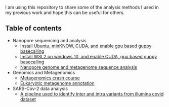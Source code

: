 I am using this repository to share some of the analysis methods I used in my previous work and hope this can be useful for others.

## Table of contents
- Nanopore sequencing and analysis
  * [Install Ubuntu, minKNOW, CUDA, and enable gpu based guppy basecalling ](https://github.com/xiaoli-dong/bioinfo_notebook/blob/main/nanopore/linux_and_nanopore.md#linux_and_nanopore)
  * [Install WSL2 on windows 10, and enable CUDA, gpu based guppy basecalling](https://github.com/xiaoli-dong/bioinfo_notebook/blob/main/nanopore/wsl2_and_gpu_guppy.md#wsl2_and_gpu_guppy)
  * [Nanopore genome and metagenome sequence analysis](https://github.com/xiaoli-dong/bioinfo_notebook/blob/main/nanopore/nanopore_data_analysis.md#nanopore_data_analysis)
- Genomics and Metagenomics
  * [ Metagenomics crash course](https://github.com/xiaoli-dong/metagenomics_crash_course)
  * [ Eukaryotic metagenome annotation](https://github.com/xiaoli-dong/bioinfo_notebook/blob/main/eukaryotic/eukaryotic_metagenome_annotation.md#eukaryotic_metagenome_annotation)
- SARS-Cov-2 data analysis
  * [A pipeline used to identify inter and intra variants from illumina covid dataset](https://github.com/xiaoli-dong/bioinfo_notebook/blob/main/sarscov2/covidPipe.sh#covid_pipeline)
